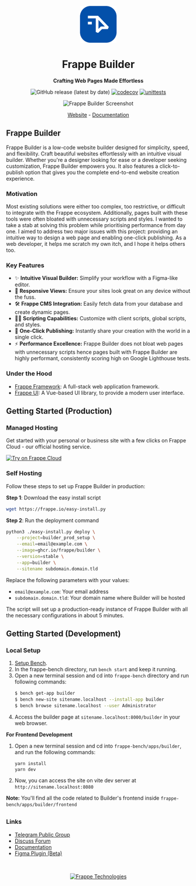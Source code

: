<div align="center">

<a href="https://frappe.io/products/builder">
    <img src="https://raw.githubusercontent.com/frappe/builder/master/frontend/public/builder_logo.png" height="100" alt="Frappe Builder Logo">
</a>


<h1>Frappe Builder</h1>

**Crafting Web Pages Made Effortless**


![GitHub release (latest by date)](https://img.shields.io/github/v/release/frappe/builder)
[![codecov](https://codecov.io/github/frappe/builder/branch/develop/graph/badge.svg)](https://codecov.io/github/frappe/builder)
[![unittests](https://github.com/frappe/builder/actions/workflows/server-tests.yml/badge.svg)](https://github.com/frappe/builder/actions/workflows/server-tests.yml)

<div>
    <picture>
        <source media="(prefers-color-scheme: dark)" srcset="https://github.com/user-attachments/assets/0de6372c-41cb-4fce-ba74-6a74f13860f3">
        <img width="1402" alt="Frappe Builder Screenshot" src="https://github.com/user-attachments/assets/5801b6c2-d7f1-4f5f-a42c-075c06183c2b">
    </picture>
</div>


[Website](https://frappe.io/builder) - [Documentation](https://docs.frappe.io/builder)
</div>

## Frappe Builder

Frappe Builder is a low-code website builder designed for simplicity, speed, and flexibility. Craft beautiful websites effortlessly with an intuitive visual builder. Whether you're a designer looking for ease or a developer seeking customization, Frappe Builder empowers you. It also features a click-to-publish option that gives you the complete end-to-end website creation experience.

### Motivation

Most existing solutions were either too complex, too restrictive, or difficult to integrate with the Frappe ecosystem. Additionally, pages built with these tools were often bloated with unnecessary scripts and styles. I wanted to take a stab at solving this problem while prioritising performance from day one. I aimed to address two major issues with this project: providing an intuitive way to design a web page and enabling one-click publishing. As a web developer, it helps me scratch my own itch, and I hope it helps others too.

### Key Features

- ✨ **Intuitive Visual Builder:** Simplify your workflow with a Figma-like editor.
- 📱 **Responsive Views:** Ensure your sites look great on any device without the fuss.
- 🛠️ **Frappe CMS Integration:** Easily fetch data from your database and create dynamic pages.
- 🧑‍💻 **Scripting Capabilities:** Customize with client scripts, global scripts, and styles.
- 🚀 **One-Click Publishing:** Instantly share your creation with the world in a single click.
- ⚡ **Performance Excellence:** Frappe Builder does not bloat web pages with unnecessary scripts hence pages built with Frappe Builder are highly performant, consistently scoring high on Google Lighthouse tests.

### Under the Hood

- [Frappe Framework](https://github.com/frappe/frappe): A full-stack web application framework.
- [Frappe UI](https://github.com/frappe/frappe-ui): A Vue-based UI library, to provide a modern user interface.



## Getting Started (Production)

### Managed Hosting

Get started with your personal or business site with a few clicks on Frappe Cloud - our official hosting service.
<div>
	<a href="https://frappecloud.com/builder/signup" target="_blank">
		<picture>
			<source media="(prefers-color-scheme: dark)" srcset="https://frappe.io/files/try-on-fc-white.png">
			<img src="https://frappe.io/files/try-on-fc-black.png" alt="Try on Frappe Cloud" height="28" />
		</picture>
	</a>
</div>


### Self Hosting

Follow these steps to set up Frappe Builder in production:

**Step 1**: Download the easy install script

```bash
wget https://frappe.io/easy-install.py
```

**Step 2**: Run the deployment command

```bash
python3 ./easy-install.py deploy \
    --project=builder_prod_setup \
    --email=email@example.com \
    --image=ghcr.io/frappe/builder \
    --version=stable \
    --app=builder \
    --sitename subdomain.domain.tld
```

Replace the following parameters with your values:
- `email@example.com`: Your email address
- `subdomain.domain.tld`: Your domain name where Builder will be hosted

The script will set up a production-ready instance of Frappe Builder with all the necessary configurations in about 5 minutes.

## Getting Started (Development)

### Local Setup

1. [Setup Bench](https://docs.frappe.io/framework/user/en/installation).
1. In the frappe-bench directory, run `bench start` and keep it running.
1. Open a new terminal session and cd into `frappe-bench` directory and run following commands:
    ```sh
    $ bench get-app builder
    $ bench new-site sitename.localhost --install-app builder
    $ bench browse sitename.localhost --user Administrator
    ```
1. Access the builder page at `sitename.localhost:8000/builder` in your web browser.

**For Frontend Development**
1. Open a new terminal session and cd into `frappe-bench/apps/builder`, and run the following commands:
    ```
    yarn install
    yarn dev
    ```
1. Now, you can access the site on vite dev server at `http://sitename.localhost:8080`

**Note:** You'll find all the code related to Builder's frontend inside `frappe-bench/apps/builder/frontend`

<h2></h2>

### Links

- [Telegram Public Group](https://t.me/frappebuilder)
- [Discuss Forum](https://discuss.frappe.io/c/frappe-builder/83)
- [Documentation](https://docs.frappe.io/builder)
- [Figma Plugin (Beta)](https://www.figma.com/community/plugin/1417835732014419099/figma-to-frappe-builder)

<h2></h2>
<br>
<div align="center">
	<a href="https://frappe.io" target="_blank">
		<picture>
			<source media="(prefers-color-scheme: dark)" srcset="https://frappe.io/files/Frappe-white.png">
			<img src="https://frappe.io/files/Frappe-black.png" alt="Frappe Technologies" height="28"/>
		</picture>
	</a>
</div>

